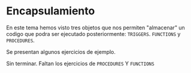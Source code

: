 # Encapsulamiento

En este tema hemos visto tres objetos que nos permiten "almacenar" un codigo que podra ser ejecutado posteriormente: `TRIGGERS`. `FUNCTIONS` y `PROCEDURES`.

Se presentan algunos ejercicios de ejemplo. 

Sin terminar. Faltan los ejercicios de `PROCEDURES` Y `FUNCTIONS`
